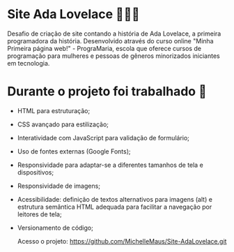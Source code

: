 # Site Ada Lovelace 👩🏻‍💻

Desafio de criação de site contando a história de Ada Lovelace, a primeira programadora da história. Desenvolvido através do curso online "Minha Primeira página web!" - PrograMaria, escola que oferece cursos de programação para mulheres e pessoas de gêneros minorizados iniciantes em tecnologia.

# Durante o projeto foi trabalhado 🚀

* HTML para estruturação;
* CSS avançado para estilização;
* Interatividade com JavaScript para validação de formulário;
* Uso de fontes externas (Google Fonts);
* Responsividade para adaptar-se a diferentes tamanhos de tela e dispositivos;
* Responsividade de imagens;
* Acessibilidade: definição de textos alternativos para imagens (alt) e estrutura semântica HTML adequada para facilitar a navegação por leitores de tela;
* Versionamento de código;

    Acesso o projeto: https://github.com/MichelleMaus/Site-AdaLovelace.git
